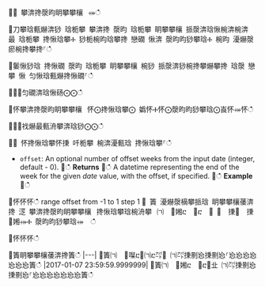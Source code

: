 ਍⌀ 攀渀搀漀昀眀攀攀欀⠀⤀ഀഀ
਍刀攀琀甀爀渀猀 琀栀攀 攀渀搀 漀昀 琀栀攀 眀攀攀欀 挀漀渀琀愀椀渀椀渀最 琀栀攀 搀愀琀攀Ⰰ 猀栀椀昀琀攀搀 戀礀 愀渀 漀昀昀猀攀琀Ⰰ 椀昀 瀀爀漀瘀椀搀攀搀⸀ഀഀ
਍䰀愀猀琀 搀愀礀 漀昀 琀栀攀 眀攀攀欀 椀猀 挀漀渀猀椀搀攀爀攀搀 琀漀 戀攀 愀 匀愀琀甀爀搀愀礀⸀ഀഀ
਍⨀⨀匀礀渀琀愀砀⨀⨀ഀഀ
਍怀攀渀搀漀昀眀攀攀欀⠀怀⨀搀愀琀攀⨀ 嬀怀Ⰰ怀⨀漀昀昀猀攀琀⨀崀怀⤀怀ഀഀ
਍⨀⨀䄀爀最甀洀攀渀琀猀⨀⨀ഀഀ
਍⨀ 怀搀愀琀攀怀㨀 吀栀攀 椀渀瀀甀琀 搀愀琀攀⸀ഀഀ
* `offset`: An optional number of offset weeks from the input date (integer, default - 0).਍ഀഀ
**Returns**਍ഀഀ
A datetime representing the end of the week for the given *date* value, with the offset, if specified.਍ഀഀ
**Example**਍ഀഀ
<!-- csl -->਍怀怀怀ഀഀ
  range offset from -1 to 1 step 1਍ 簀 瀀爀漀樀攀挀琀 眀攀攀欀䔀渀搀 㴀 攀渀搀漀昀眀攀攀欀⠀搀愀琀攀琀椀洀攀⠀㈀　㄀㜀ⴀ　㄀ⴀ　㄀ ㄀　㨀㄀　㨀㄀㜀⤀Ⰰ 漀昀昀猀攀琀⤀  ഀഀ
਍怀怀怀ഀഀ
਍簀眀攀攀欀䔀渀搀簀ഀഀ
|---|਍簀㈀　㄀㘀ⴀ㄀㈀ⴀ㌀㄀ ㈀㌀㨀㔀㤀㨀㔀㤀⸀㤀㤀㤀㤀㤀㤀㤀簀ഀഀ
|2017-01-07 23:59:59.9999999|਍簀㈀　㄀㜀ⴀ　㄀ⴀ㄀㐀 ㈀㌀㨀㔀㤀㨀㔀㤀⸀㤀㤀㤀㤀㤀㤀㤀簀ഀഀ
